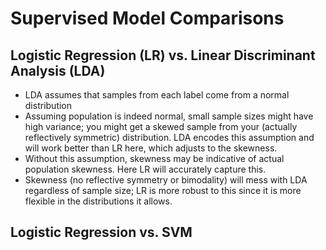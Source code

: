 # Supervised Model Comparisons

## Logistic Regression (LR) vs. Linear Discriminant Analysis (LDA)

* LDA assumes that samples from each label come from a normal distribution
* Assuming population is indeed normal, small sample sizes might have high variance; you might get a skewed sample from your (actually reflectively symmetric) distribution. LDA encodes this assumption and will work better than LR here, which adjusts to the skewness.
* Without this assumption, skewness may be indicative of actual population skewness. Here LR will accurately capture this.
* Skewness (no reflective symmetry or bimodality) will mess with LDA regardless of sample size; LR is more robust to this since it is more flexible in the distributions it allows.

## Logistic Regression vs. SVM
